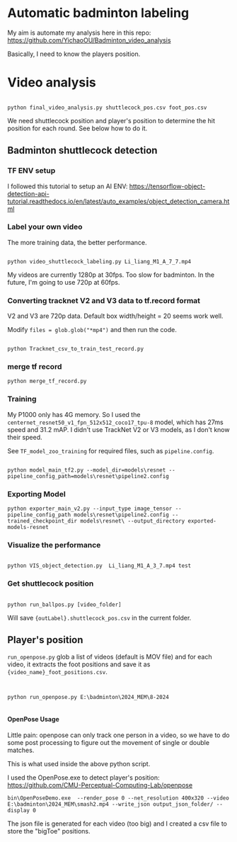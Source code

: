 # Automatic badminton labeling

My aim is automate my analysis here in this repo: https://github.com/YichaoOU/Badminton_video_analysis

Basically, I need to know the players position.

# Video analysis

```

python final_video_analysis.py shuttlecock_pos.csv foot_pos.csv

```

We need shuttlecock position and player's position to determine the hit position for each round. See below how to do it. 

## Badminton shuttlecock detection

### TF ENV setup 

I followed this tutorial to setup an AI ENV: https://tensorflow-object-detection-api-tutorial.readthedocs.io/en/latest/auto_examples/object_detection_camera.html

### Label your own video

The more training data, the better performance.

```

python video_shuttlecock_labeling.py Li_liang_M1_A_7_7.mp4

```

My videos are currently 1280p at 30fps. Too slow for badminton. In the future, I'm going to use 720p at 60fps.

### Converting tracknet V2 and V3 data to tf.record format


V2 and V3 are 720p data. Default box width/height = 20 seems work well.

Modify `files = glob.glob("*mp4")` and then run the code.

```

python Tracknet_csv_to_train_test_record.py

```

### merge tf record

```
python merge_tf_record.py

```

### Training

My P1000 only has 4G memory. So I used the `centernet_resnet50_v1_fpn_512x512_coco17_tpu-8` model, which has 27ms speed and 31.2 mAP. I didn't use TrackNet V2 or V3 models, as I don't know their speed. 

See `TF_model_zoo_training` for required files, such as `pipeline.config`. 

```

python model_main_tf2.py --model_dir=models\resnet --pipeline_config_path=models\resnet\pipeline2.config          

```          

### Exporting Model

```
python exporter_main_v2.py --input_type image_tensor --pipeline_config_path models\resnet\pipeline2.config --trained_checkpoint_dir models\resnet\ --output_directory exported-models-resnet 
```

### Visualize the performance

```

python VIS_object_detection.py  Li_liang_M1_A_3_7.mp4 test   

```

### Get shuttlecock position



```

python run_ballpos.py [video_folder]
```

Will save `{outLabel}.shuttlecock_pos.csv` in the current folder.

## Player's position

`run_openpose.py` glob a list of videos (default is MOV file) and for each video, it extracts the foot positions and save it as `{video_name}_foot_positions.csv`.

```


python run_openpose.py E:\badminton\2024_MEM\8-2024


```

#### OpenPose Usage

Little pain: openpose can only track one person in a video, so we have to do some post processing to figure out the movement of single or double matches.

This is what used inside the above python script.

I used the OpenPose.exe to detect player's position: https://github.com/CMU-Perceptual-Computing-Lab/openpose

`bin\OpenPoseDemo.exe  --render_pose 0 --net_resolution 400x320 --video  E:\badminton\2024_MEM\smash2.mp4 --write_json output_json_folder/ --display 0`

The json file is generated for each video (too big) and I created a csv file to store the "bigToe" positions.





